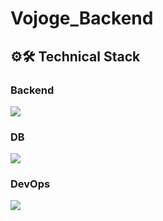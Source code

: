 # Vojoge_Backend

## ⚙️🛠️ Technical Stack

### Backend
<img src="https://skillicons.dev/icons?i=java,spring,hibernate,gradle,postman,grafana,prometheus& perline="/>


### DB
<img src="https://skillicons.dev/icons?i=redis,mysql& perline="/>


### DevOps
<img src="https://skillicons.dev/icons?i=docker,rds,ec2,loadbalance,s3& perline="/>
